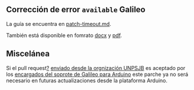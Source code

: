 Corrección de error `available` Galileo
--------------------------------------

La guía se encuentra en [patch-timeout.md](patch-timeout.md).

También está disponible en fomrato [docx](./patch-timeout.pdf) y [pdf](./patch-timeout.pdf).

Miscelánea
----------

Si el pull request[?](http://aprendegit.com/que-es-un-pull-request/) [enviado desde la orgnización UNPSJB](https://github.com/01org/corelibs-galileo/pull/23) es aceptado por los [encargados del soprote de Galileo para Arduino](https://github.com/01org/corelibs-galileo/graphs/contributors) este parche ya no será necesario en futuras actualizaciones desde la plataforma Arduino.





